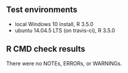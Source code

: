 ## Test environments
* local Windows 10 install, R 3.5.0
* ubuntu 14.04.5 LTS (on travis-ci), R 3.5.0


## R CMD check results
There were no NOTEs, ERRORs, or WARNINGs. 
